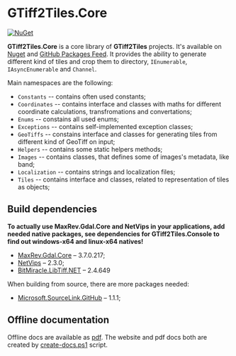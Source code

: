 # GTiff2Tiles.Core

[![NuGet](https://img.shields.io/nuget/v/GTiff2Tiles.svg)](https://www.nuget.org/packages/GTiff2Tiles/)

**GTiff2Tiles.Core** is a core library of **GTiff2Tiles** projects. It's available on [Nuget](https://www.nuget.org/packages/GTiff2Tiles/) and [GitHub Packages Feed](https://github.com/Gigas002/GTiff2Tiles/packages). It provides the ability to generate different kind of tiles and crop them to directory, `IEnumerable`, `IAsyncEnumerable` and `Channel`.

Main namespaces are the following:

- `Constants` -- contains often used constants;
- `Coordinates` -- contains interface and classes with maths for different coordinate calculations, transfromations and convertations;
- `Enums` -- constains all used enums;
- `Exceptions` -- contains self-implemented exception classes;
- `GeoTiffs` -- constains interface and classes for generating tiles from different kind of GeoTiff on input;
- `Helpers` -- contains some static helpers methods;
- `Images` -- contains classes, that defines some of images's metadata, like band;
- `Localization` -- contains strings and localization files;
- `Tiles` -- contains interface and classes, related to representation of tiles as objects;

## Build dependencies

**To actually use MaxRev.Gdal.Core and NetVips in your applications, add needed native packages, see dependencies for GTiff2Tiles.Console to find out windows-x64 and linux-x64 natives!**

- [MaxRev.Gdal.Core](https://www.nuget.org/packages/MaxRev.Gdal.Core/) – 3.7.0.217;
- [NetVips](https://www.nuget.org/packages/NetVips/) – 2.3.0;
- [BitMiracle.LibTiff.NET](https://www.nuget.org/packages/BitMiracle.LibTiff.NET) – 2.4.649

When building from source, there are more packages needed:

- [Microsoft.SourceLink.GitHub](https://www.nuget.org/packages/Microsoft.SourceLink.GitHub) – 1.1.1;

## Offline documentation

Offline docs are available as [pdf](https://github.com/Gigas002/GTiff2Tiles/blob/master/docs/pdf/GTiff2Tiles.pdf). The website and pdf docs both are created by [create-docs.ps1](https://github.com/Gigas002/GTiff2Tiles/blob/master/create-docs.ps1) script.
